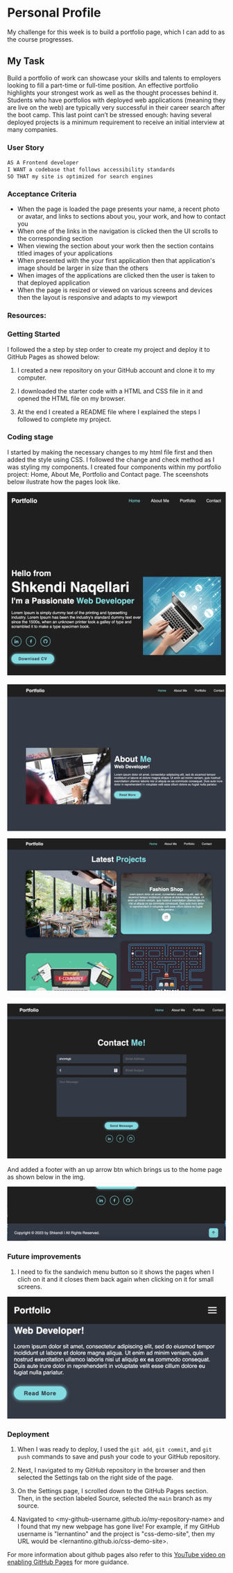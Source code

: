 # Personal Profile

My challenge for this week is to build a portfolio page, which I can add to as the course progresses.

## My Task

Build a portfolio of work can showcase your skills and talents to employers looking to fill a part-time or full-time position. An effective portfolio highlights your strongest work as well as the thought processes behind it. Students who have portfolios with deployed web applications (meaning they are live on the web) are typically very successful in their career search after the boot camp. This last point can’t be stressed enough: having several deployed projects is a minimum requirement to receive an initial interview at many companies.

### User Story

```
AS A Frontend developer
I WANT a codebase that follows accessibility standards
SO THAT my site is optimized for search engines
```

### Acceptance Criteria

- When the page is loaded the page presents your name, a recent photo or avatar, and links to sections about you, your work, and how to contact you
- When one of the links in the navigation is clicked then the UI scrolls to the corresponding section
- When viewing the section about your work then the section contains titled images of your applications
- When presented with the your first application then that application's image should be larger in size than the others
- When images of the applications are clicked then the user is taken to that deployed application
- When the page is resized or viewed on various screens and devices then the layout is responsive and adapts to my viewport

### Resources:



### Getting Started

I followed the a step by step order to create my project and deploy it to GitHub Pages as showed below:

1. I created a new repository on your GitHub account and clone it to my computer.

2. I downloaded the starter code with a HTML and CSS file in it and opened the HTML file on my browser.

3. At the end I created a README file where I explained the steps I followed to complete my project.


### Coding stage

I started by making the necessary changes to my html file first and then added the style using CSS. I followed the change and check method as I was styling my components. I created four components within my portfolio project: Home, About Me, Portfolio and Contact page. The sceenshots below ilustrate how the pages look like. 

![Alt text](<Screenshot 2023-11-28 at 19.31.26.png>)

![Alt text](<Screenshot 2023-11-29 at 12.26.19.png>)

![Alt text](<Screenshot 2023-11-29 at 12.17.37.png>)

![Alt text](<Screenshot 2023-11-29 at 12.18.21.png>)

 And added a footer with an up arrow btn which brings us to the home page as shown below in the img.

 ![Alt text](<Screenshot 2023-11-29 at 14.05.54.png>) 



### Future improvements

1. I need to fix the sandwich menu button so it shows the pages when I clich on it and it closes them back again when clicking on it for small screens.

![Alt text](<Screenshot 2023-11-29 at 14.11.53.png>)


### Deployment

1. When I was ready to deploy, I used the `git add`, `git commit`, and `git push` commands to save and push your code to your GitHub repository.

2. Next, I navigated to my GitHub repository in the browser and then selected the Settings tab on the right side of the page.

3. On the Settings page, I scrolled down to the GitHub Pages section. Then, in the section labeled Source, selected the `main` branch as my source.

4. Navigated to <my-github-username.github.io/my-repository-name> and I found that my new webpage has gone live! For example, if my GitHub username is "lernantino" and the project is "css-demo-site", then my URL would be <lernantino.github.io/css-demo-site>.

For more information about github pages also refer to this [YouTube video on enabling GitHub Pages](https://youtu.be/P4Mu1t5rIXg) for more guidance.

